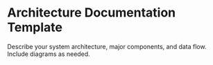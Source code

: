 # Architecture Documentation Template

Describe your system architecture, major components, and data flow. Include diagrams as needed.
